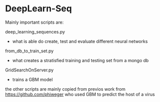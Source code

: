# DeepLearn-Seq
Mainly important scripts are:

deep_learning_sequences.py
- what is able do create, test and evaluate different neural networks

from_db_to_train_set.py
- what creates a stratisfied training and testing set from a mongo db

GridSearchOnServer.py
- trains a GBM model

the other scripts are mainly copied from previos work from https://github.com/phiweger
who used GBM to predict the host of a virus
